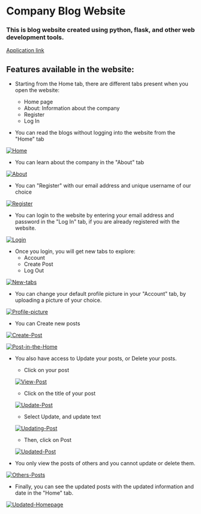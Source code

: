 # Company Blog Website

### This is blog website created using python, flask, and other web development tools.

[Application link](https://my-company-blog.herokuapp.com/)

## Features available in the website:

* Starting from the Home tab, there are different tabs present when you open the website:
    * Home page
    * About: Information about the company
    * Register
    * Log In

* You can read the blogs without logging into the website from the "Home" tab

<a href="https://ibb.co/Qjc1fFd"><img src="https://i.ibb.co/Z1JkV6m/Home.png" alt="Home" border="0"></a>

* You can learn about the company in the "About" tab

<a href="https://ibb.co/vLnvSF2"><img src="https://i.ibb.co/ZcD10jy/About.png" alt="About" border="0"></a>

* You can "Register" with our email address and unique username of our choice

<a href="https://ibb.co/3kLhdXv"><img src="https://i.ibb.co/g6Bg91d/Register.png" alt="Register" border="0"></a>

* You can login to the website by entering your email address and password in the "Log In" tab, if you are already registered with the website.

<a href="https://ibb.co/Qv0VsF8"><img src="https://i.ibb.co/GQmDgvs/Login.png" alt="Login" border="0"></a>

* Once you login, you will get new tabs to explore:
    * Account
    * Create Post
    * Log Out

<a href="https://ibb.co/4fHW1nM"><img src="https://i.ibb.co/mB3JNVt/New-tabs.png" alt="New-tabs" border="0"></a>

* You can change your default profile picture in your "Account" tab, by uploading a picture of your choice.

<a href="https://ibb.co/bzZ9TN4"><img src="https://i.ibb.co/NZPB5W0/Profile-picture.png" alt="Profile-picture" border="0"></a>

* You can Create new posts

<a href="https://ibb.co/7KJrZXM"><img src="https://i.ibb.co/89DPf0v/Create-Post.png" alt="Create-Post" border="0"></a>

<a href="https://ibb.co/8XsZ5PR"><img src="https://i.ibb.co/x3LTjzc/Post-in-the-Home.png" alt="Post-in-the-Home" border="0"></a>

* You also have access to Update your posts, or Delete your posts.
    * Click on your post

    <a href="https://ibb.co/9Tvs4bS"><img src="https://i.ibb.co/fpS4NkL/View-Post.png" alt="View-Post" border="0"></a>

    * Click on the title of your post

    <a href="https://ibb.co/SQZQqJX"><img src="https://i.ibb.co/s5X5Ltv/Update-Post.png" alt="Update-Post" border="0"></a>

    * Select Update, and update text

    <a href="https://ibb.co/Lg54TMB"><img src="https://i.ibb.co/T0LzQZJ/Updating-Post.png" alt="Updating-Post" border="0"></a>

    * Then, click on Post

    <a href="https://ibb.co/PgmZqWm"><img src="https://i.ibb.co/TtvB90v/Updated-Post.png" alt="Updated-Post" border="0"></a>

* You only view the posts of others and you cannot update or delete them.

<a href="https://ibb.co/Nj7QPWs"><img src="https://i.ibb.co/FwnNM8K/Others-Posts.png" alt="Others-Posts" border="0"></a>

* Finally, you can see the updated posts with the updated information and date in the "Home" tab.

<a href="https://ibb.co/nDZbkjt"><img src="https://i.ibb.co/fCB20HL/Updated-Homepage.png" alt="Updated-Homepage" border="0"></a>
